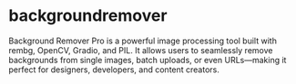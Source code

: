 # backgroundremover
Background Remover Pro is a powerful image processing tool built with rembg, OpenCV, Gradio, and PIL. It allows users to seamlessly remove backgrounds from single images, batch uploads, or even URLs—making it perfect for designers, developers, and content creators.

